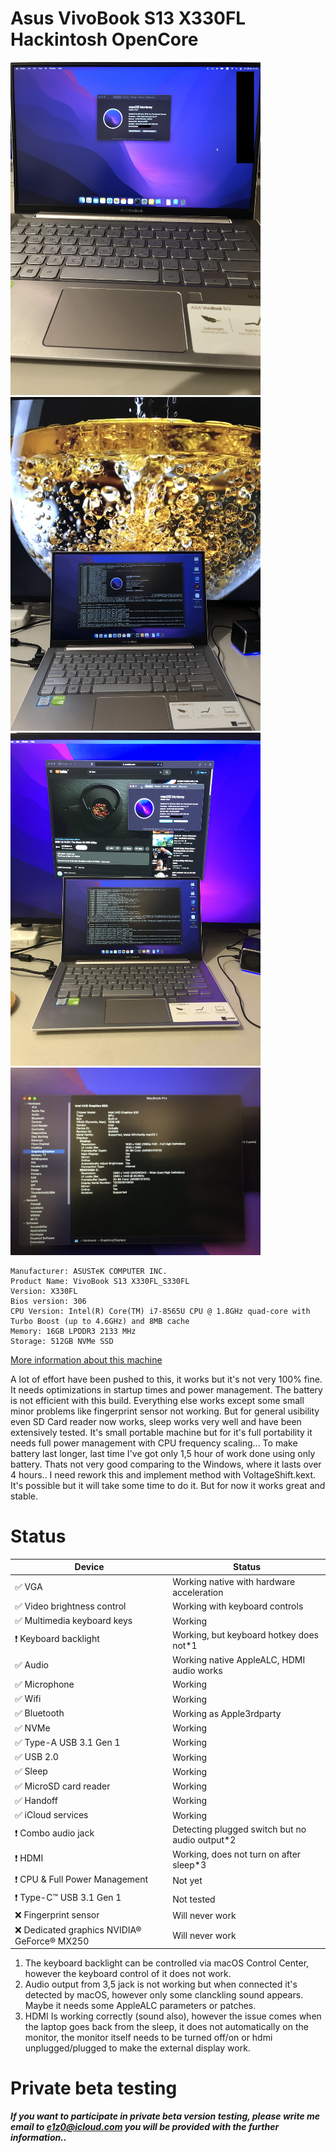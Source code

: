 # Asus VivoBook S13 X330FL Hackintosh OpenCore

<img src="https://raw.githubusercontent.com/e1z0/Asus_VivoBook_S13_X330FL_Hackintosh_OpenCore/master/pics/IMG_7469.jpeg" width="400" title="Proof of Concept MacOS on VivoBook S13" /> <img src="https://raw.githubusercontent.com/e1z0/Asus_VivoBook_S13_X330FL_Hackintosh_OpenCore/master/pics/IMG_7471.jpeg" width="400" title="Proof of Concept MacOS on VivoBook S13 with HDMI support" /> <img src="https://raw.githubusercontent.com/e1z0/Asus_VivoBook_S13_X330FL_Hackintosh_OpenCore/master/pics/IMG_7475.jpeg" width="400" title="Proof of Concept MacOS on VivoBook S13 with HDMI support" /> <img src="https://raw.githubusercontent.com/e1z0/Asus_VivoBook_S13_X330FL_Hackintosh_OpenCore/master/pics/IMG_7478.jpeg" width="400" title="Proof of Concept MacOS on VivoBook S13 with HDMI support" /> 


```
Manufacturer: ASUSTeK COMPUTER INC.
Product Name: VivoBook S13 X330FL_S330FL
Version: X330FL
Bios version: 306
CPU Version: Intel(R) Core(TM) i7-8565U CPU @ 1.8GHz quad-core with Turbo Boost (up to 4.6GHz) and 8MB cache
Memory: 16GB LPDDR3 2133 MHz
Storage: 512GB NVMe SSD
```
[More information about this machine](https://www.asus.com/laptops/for-home/vivobook/vivobook-s13-s330/overview/tech-specs08/)


A lot of effort have been pushed to this, it works but it's not very 100% fine. It needs optimizations in startup times and power management. The battery is not efficient with this 
build. Everything else works except some small minor problems like fingerprint sensor not working. But for general usibility even SD Card reader now works, sleep works very well and 
have been extensively tested. It's small portable machine but for it's full portability it needs full power management with CPU frequency scaling... To make battery last longer, last 
time I've got only 1,5 hour of work done using only battery. Thats not very good comparing to the Windows, where it lasts over 4 hours.. I need rework this and implement method with 
VoltageShift.kext. It's possible but it will take some time to do it. But for now it works great and stable.

# Status

| Device                                                | Status                                         |
|-------------------------------------------------------|------------------------------------------------|
| :white_check_mark: VGA                                | Working native with hardware acceleration      |
| :white_check_mark: Video brightness control           | Working with keyboard controls                 |
| :white_check_mark: Multimedia keyboard keys           | Working                                        |
| :heavy_exclamation_mark: Keyboard backlight           | Working, but keyboard hotkey does not*1        |
| :white_check_mark: Audio                              | Working native AppleALC, HDMI audio works      |
| :white_check_mark: Microphone                         | Working                                        |    
| :white_check_mark: Wifi                               | Working                                        |
| :white_check_mark: Bluetooth                          | Working as Apple3rdparty                       |
| :white_check_mark: NVMe                               | Working                                        |
| :white_check_mark: Type-A USB 3.1 Gen 1               | Working                                        |
| :white_check_mark: USB 2.0                            | Working                                        |
| :white_check_mark: Sleep                              | Working                                        |
| :white_check_mark: MicroSD card reader                | Working                                        |
| :white_check_mark: Handoff                            | Working                                        |
| :white_check_mark: iCloud services                    | Working                                        |
| :heavy_exclamation_mark: Combo audio jack             | Detecting plugged switch but no audio output*2 |
| :heavy_exclamation_mark: HDMI                         | Working, does not turn on after sleep*3        |
| :heavy_exclamation_mark: CPU & Full Power Management  | Not yet                                        |
| :heavy_exclamation_mark: Type-C™ USB 3.1 Gen 1        | Not tested                                     |
| :x: Fingerprint sensor                                | Will never work                                |
| :x: Dedicated graphics NVIDIA® GeForce® MX250         | Will never work                                |

1. The keyboard backlight can be controlled via macOS Control Center, however the keyboard control of it does not work.
2. Audio output from 3,5 jack is not working but when connected it's detected by macOS, however only some clanckling sound appears. Maybe it needs some AppleALC parameters or patches.
3. HDMI Is working correctly (sound also), however the issue comes when the laptop goes back from the sleep, it does not automatically on the monitor, the monitor itself needs to be turned off/on or hdmi unplugged/plugged to make the external display work.

# Private beta testing

**_If you want to participate in private beta version testing, please write me email to e1z0@icloud.com you will be provided with the further information.._**


